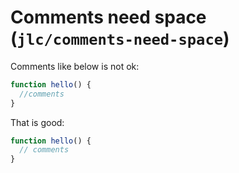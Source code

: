 # Comments need space (`jlc/comments-need-space`)

<!-- end auto-generated rule header -->

Comments like below is not ok:

```js
function hello() {
  //comments
}
```

That is good:

```js
function hello() {
  // comments
}
```
